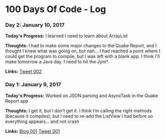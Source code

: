 # 100 Days Of Code - Log

### Day 2: January 10, 2017

**Today's Progress:** I learned I need to learn about ArrayList

**Thoughts:** I had to make some major changes to the Quake Report, and I thought I knew what was going on, but nah... I had reached a point where I could get the program to compile, but I was left with a blank app. I think I'll make tomorrow a Java day. I need to hit the Jym*.

**Links:**
[Tweet 002](https://twitter.com/trobbierob/status/819013650052710400)


### Day 1: January 9, 2017

**Today's Progress:** Worked on JSON parsing and AsyncTask in the Quake Report app

**Thoughts:** I get it, but I don’t get it. I think I’m calling the right methods (because it compiles), but I need to re-add the ListView I had before so everything appears… and not crash

**Links:**
[Blog 001](https://knucklesandpalm.wordpress.com/2017/01/10/day-1/)
[Tweet 001](https://twitter.com/trobbierob/status/818652282162151424)
